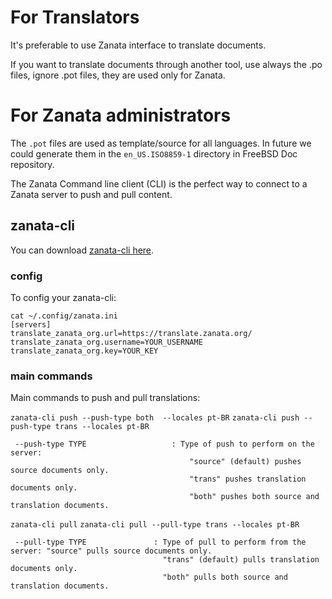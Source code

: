 
# For Translators

It's preferable to use Zanata interface to translate documents.

If you want to translate documents through another tool, use always the .po
files, ignore .pot files, they are used only for Zanata.


# For Zanata administrators

The `.pot` files are used as template/source for all languages.
In future we could generate them in the `en_US.ISO8859-1` directory in FreeBSD
Doc repository.

The Zanata Command line client (CLI) is the perfect way to connect to a Zanata
server to push and pull content.

## zanata-cli

You can download [zanata-cli here](http://docs.zanata.org/en/release/client/).

### config

To config your zanata-cli:

```SHELL
cat ~/.config/zanata.ini
[servers]
translate_zanata_org.url=https://translate.zanata.org/
translate_zanata_org.username=YOUR_USERNAME
translate_zanata_org.key=YOUR_KEY
```

### main commands

Main commands to push and pull translations:

`zanata-cli push --push-type both  --locales pt-BR`
`zanata-cli push --push-type trans --locales pt-BR`

```
 --push-type TYPE                   : Type of push to perform on the server:
                                        "source" (default) pushes source documents only.
                                        "trans" pushes translation documents only.
                                        "both" pushes both source and translation documents.
```

`zanata-cli pull`
`zanata-cli pull --pull-type trans --locales pt-BR`

```
 --pull-type TYPE               : Type of pull to perform from the server: "source" pulls source documents only.
                                  "trans" (default) pulls translation documents only.
                                  "both" pulls both source and translation documents.
```

